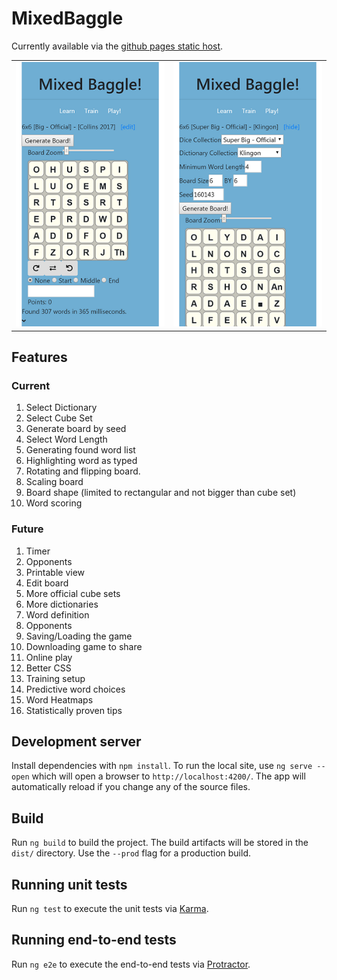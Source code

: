 # MixedBaggle

Currently available via the [github pages static host](https://morgulking75.github.io/Mixed-Baggle/).
<table>
    <tr>
        <td><img src="./readme/game.png"/></td>
        <td><img src="./readme/settings.png"/></td>
    </tr>
</table>

## Features
### Current
1. Select Dictionary
2. Select Cube Set
3. Generate board by seed
4. Select Word Length
5. Generating found word list
6. Highlighting word as typed
7. Rotating and flipping board.
8. Scaling board
9. Board shape (limited to rectangular and not bigger than cube set)
10. Word scoring

### Future
1. Timer
2. Opponents
3. Printable view
4. Edit board
5. More official cube sets
6. More dictionaries
7. Word definition
8. Opponents
9. Saving/Loading the game
10. Downloading game to share
11. Online play
12. Better CSS
13. Training setup
14. Predictive word choices
15. Word Heatmaps
16. Statistically proven tips

## Development server

Install dependencies with `npm install`. To run the local site, use `ng serve --open` which will open a browser to `http://localhost:4200/`. The app will automatically reload if you change any of the source files.

## Build

Run `ng build` to build the project. The build artifacts will be stored in the `dist/` directory. Use the `--prod` flag for a production build.

## Running unit tests

Run `ng test` to execute the unit tests via [Karma](https://karma-runner.github.io).

## Running end-to-end tests

Run `ng e2e` to execute the end-to-end tests via [Protractor](http://www.protractortest.org/).
